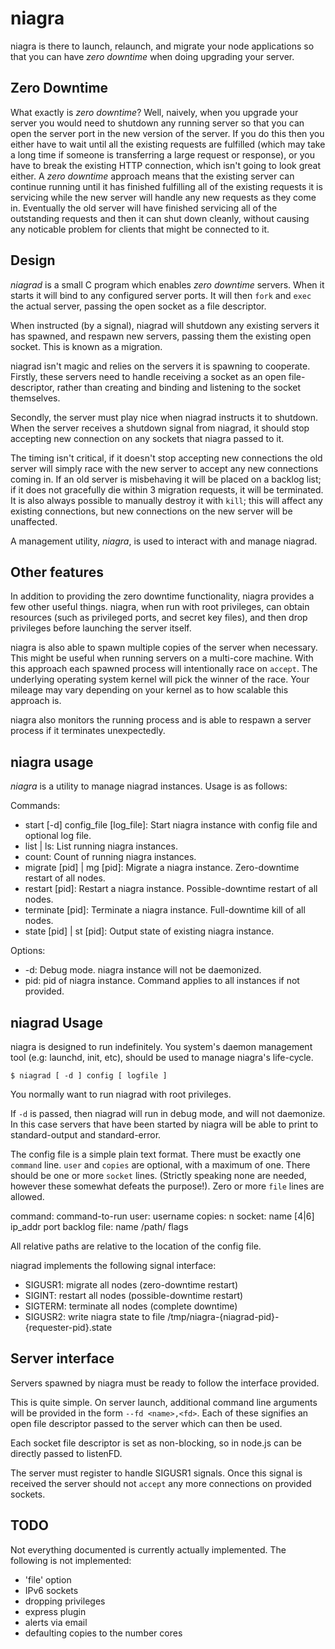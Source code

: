 # niagra

niagra is there to launch, relaunch, and migrate your node applications so that you can have *zero downtime* when doing upgrading your server.

## Zero Downtime

What exactly is *zero downtime*? Well, naively, when you upgrade your server you would need to shutdown any running server so that you can open the server port in the new version of the server. If you do this then you either have to wait until all the existing requests are fulfilled (which may take a long time if someone is transferring a large request or response), or you have to break the existing HTTP connection, which isn't going to look great either. A *zero downtime* approach means that the existing server can continue running until it has finished fulfilling all of the existing requests it is servicing while the new server will handle any new requests as they come in. Eventually the old server will have finished servicing all of the outstanding requests and then it can shut down cleanly, without causing any noticable problem for clients that might be connected to it.

## Design

*niagrad* is a small C program which enables *zero downtime* servers. When it starts it will bind to any configured server ports. It will then `fork` and `exec` the actual server, passing the open socket as a file descriptor.

When instructed (by a signal), niagrad will shutdown any existing servers it has spawned, and respawn new servers, passing them the existing open socket. This is known as a migration.

niagrad isn't magic and relies on the servers it is spawning to cooperate. Firstly, these servers need to handle receiving a socket as an open file-descriptor, rather than creating and binding and listening to the socket themselves.

Secondly, the server must play nice when niagrad instructs it to shutdown. When the server receives a shutdown signal from niagrad, it should stop accepting new connection on any sockets that niagra passed to it.

The timing isn't critical, if it doesn't stop accepting new connections the old server will simply race with the new server to accept any new connections coming in. If an old server is misbehaving it will be placed on a backlog list; if it does not gracefully die within 3 migration requests, it will be terminated. It is also always possible to manually destroy it with `kill`; this will affect any existing connections, but new connections on the new server will be unaffected.

A management utility, *niagra*, is used to interact with and manage niagrad.

## Other features

In addition to providing the zero downtime functionality, niagra provides a few other useful things. niagra, when run with root privileges, can obtain resources (such as privileged ports, and secret key files), and then drop privileges before launching the server itself.

niagra is also able to spawn multiple copies of the server when necessary. This might be useful when running servers on a multi-core machine. With this approach each spawned process will intentionally race on `accept`. The underlying operating system kernel will pick the winner of the race. Your mileage may vary depending on your kernel as to how scalable this approach is.

niagra also monitors the running process and is able to respawn a server process if it terminates unexpectedly.


## niagra usage

*niagra* is a utility to manage niagrad instances. Usage is as follows:

Commands:
 * start [-d] config_file [log_file]: Start niagra instance with config file and optional log file.
 * list | ls:  List running niagra instances.
 * count: Count of running niagra instances.
 * migrate [pid] | mg [pid]: Migrate a niagra instance. Zero-downtime restart of all nodes.
 * restart [pid]: Restart a niagra instance. Possible-downtime restart of all nodes.
 * terminate [pid]: Terminate a niagra instance. Full-downtime kill of all nodes.
 * state [pid] | st [pid]: Output state of existing niagra instance.

Options:
 * -d: Debug mode. niagra instance will not be daemonized.
 * pid: pid of niagra instance. Command applies to all instances if not provided.


## niagrad Usage

niagra is designed to run indefinitely. You system's daemon management tool (e.g: launchd, init, etc), should be used to manage niagra's life-cycle.

    $ niagrad [ -d ] config [ logfile ]

You normally want to run niagrad with root privileges.

If `-d` is passed, then niagrad will run in debug mode, and will not daemonize. In this case servers that have been started by niagra will be able to print to standard-output and standard-error.

The config file is a simple plain text format. There must be exactly one `command` line. `user` and `copies` are optional, with a maximum of one. There should be one or more `socket` lines. (Strictly speaking none are needed, however these somewhat defeats the purpose!). Zero or more `file` lines are allowed.

command: command-to-run
user: username
copies: n
socket: name [4|6] ip_addr port backlog
file: name /path/ flags

All relative paths are relative to the location of the config file.

niagrad implements the following signal interface:

 * SIGUSR1: migrate all nodes (zero-downtime restart)
 * SIGINT: restart all nodes (possible-downtime restart)
 * SIGTERM: terminate all nodes (complete downtime)
 * SIGUSR2: write niagra state to file /tmp/niagra-{niagrad-pid}-{requester-pid}.state

## Server interface

Servers spawned by niagra must be ready to follow the interface provided.

This is quite simple. On server launch, additional command line arguments will be provided in the form `--fd <name>,<fd>`. Each of these signifies an open file descriptor passed to the server which can then be used.

Each socket file descriptor is set as non-blocking, so in node.js can be directly passed to listenFD.

The server must register to handle SIGUSR1 signals. Once this signal is received the server should not `accept` any more connections on provided sockets.

## TODO

Not everything documented is currently actually implemented. The following is not implemented:

 * 'file' option
 * IPv6 sockets
 * dropping privileges
 * express plugin
 * alerts via email
 * defaulting copies to the number cores